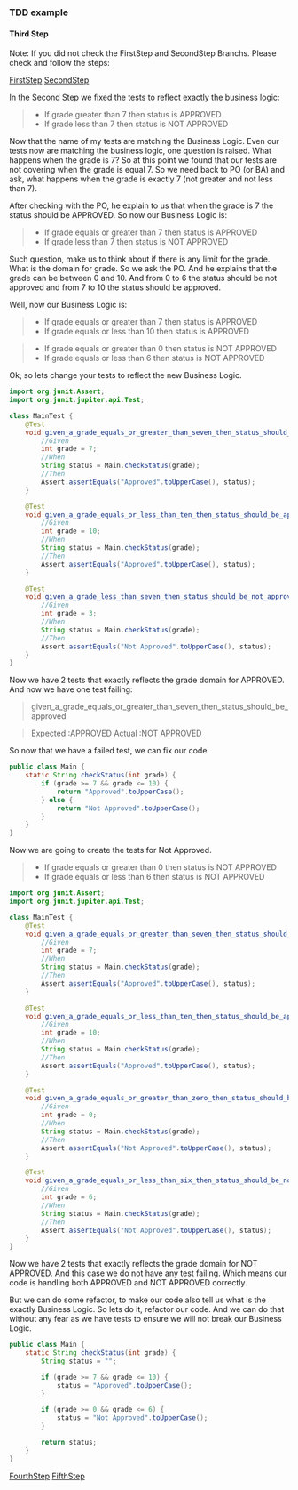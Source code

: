 ### TDD example
#### Third Step

Note: If you did not check the FirstStep and SecondStep Branchs. Please check and follow the steps:

[FirstStep](https://github.com/lghauth/tdd-example/blob/FirstStep/README.md)
[SecondStep](https://github.com/lghauth/tdd-example/blob/SecondStep/README.md)

In the Second Step we fixed the tests to reflect exactly the business logic:

> - If grade greater than 7 then status is APPROVED
> - If grade less than 7 then status is NOT APPROVED


Now that the name of my tests are matching the Business Logic. Even our tests now are matching the business logic, one 
question is raised. What happens when the grade is 7? So at this point we found that our tests are not covering when the
grade is equal 7. So we need back to PO (or BA) and ask, what happens when the grade is exactly 7 (not greater and not 
less than 7).

After checking with the PO, he explain to us that when the grade is 7 the status should be APPROVED. So now our Business
Logic is:

> - If grade equals or greater than 7 then status is APPROVED
> - If grade less than 7 then status is NOT APPROVED

Such question, make us to think about if there is any limit for the grade. What is the domain for grade. So we ask the
PO. And he explains that the grade can be between 0 and 10. And from 0 to 6 the status should be not approved and from 7
to 10 the status should be approved.

Well, now our Business Logic is:

> - If grade equals or greater than 7 then status is APPROVED
> - If grade equals or less than 10 then status is APPROVED

> - If grade equals or greater than 0 then status is NOT APPROVED
> - If grade equals or less than 6 then status is NOT APPROVED

Ok, so lets change your tests to reflect the new Business Logic.

```java
import org.junit.Assert;
import org.junit.jupiter.api.Test;

class MainTest {
    @Test
    void given_a_grade_equals_or_greater_than_seven_then_status_should_be_approved() {
        //Given
        int grade = 7;
        //When
        String status = Main.checkStatus(grade);
        //Then
        Assert.assertEquals("Approved".toUpperCase(), status);
    }

    @Test
    void given_a_grade_equals_or_less_than_ten_then_status_should_be_approved() {
        //Given
        int grade = 10;
        //When
        String status = Main.checkStatus(grade);
        //Then
        Assert.assertEquals("Approved".toUpperCase(), status);
    }

    @Test
    void given_a_grade_less_than_seven_then_status_should_be_not_approved() {
        //Given
        int grade = 3;
        //When
        String status = Main.checkStatus(grade);
        //Then
        Assert.assertEquals("Not Approved".toUpperCase(), status);
    }
}
```

Now we have 2 tests that exactly reflects the grade domain for APPROVED. And now we have one test failing:

> given_a_grade_equals_or_greater_than_seven_then_status_should_be_approved

> Expected :APPROVED
> Actual   :NOT APPROVED

So now that we have a failed test, we can fix our code.

```java
public class Main {
    static String checkStatus(int grade) {
        if (grade >= 7 && grade <= 10) {
            return "Approved".toUpperCase();
        } else {
            return "Not Approved".toUpperCase();
        }
    }
}
```

Now we are going to create the tests for Not Approved.

> - If grade equals or greater than 0 then status is NOT APPROVED
> - If grade equals or less than 6 then status is NOT APPROVED

```java
import org.junit.Assert;
import org.junit.jupiter.api.Test;

class MainTest {
    @Test
    void given_a_grade_equals_or_greater_than_seven_then_status_should_be_approved() {
        //Given
        int grade = 7;
        //When
        String status = Main.checkStatus(grade);
        //Then
        Assert.assertEquals("Approved".toUpperCase(), status);
    }

    @Test
    void given_a_grade_equals_or_less_than_ten_then_status_should_be_approved() {
        //Given
        int grade = 10;
        //When
        String status = Main.checkStatus(grade);
        //Then
        Assert.assertEquals("Approved".toUpperCase(), status);
    }

    @Test
    void given_a_grade_equals_or_greater_than_zero_then_status_should_be_not_approved() {
        //Given
        int grade = 0;
        //When
        String status = Main.checkStatus(grade);
        //Then
        Assert.assertEquals("Not Approved".toUpperCase(), status);
    }

    @Test
    void given_a_grade_equals_or_less_than_six_then_status_should_be_not_approved() {
        //Given
        int grade = 6;
        //When
        String status = Main.checkStatus(grade);
        //Then
        Assert.assertEquals("Not Approved".toUpperCase(), status);
    }
}
```

Now we have 2 tests that exactly reflects the grade domain for NOT APPROVED. And this case we do not have any test failing.
Which means our code is handling both APPROVED and NOT APPROVED correctly.

But we can do some refactor, to make our code also tell us what is the exactly Business Logic. So lets do it, refactor our code.
And we can do that without any fear as we have tests to ensure we will not break our Business Logic.

```java
public class Main {
    static String checkStatus(int grade) {
        String status = "";

        if (grade >= 7 && grade <= 10) {
            status = "Approved".toUpperCase();
        }

        if (grade >= 0 && grade <= 6) {
            status = "Not Approved".toUpperCase();
        }

        return status;
    }
}
```

[FourthStep](https://github.com/lghauth/tdd-example/blob/FourthStep/README.md)
[FifthStep](https://github.com/lghauth/tdd-example/blob/FifthStep/README.md)
